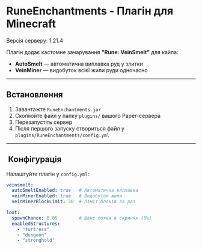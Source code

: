 # RuneEnchantments - Плагін для Minecraft

Версія серверу: 1.21.4

Плагін додає кастомне зачарування **"Rune: VeinSmelt"** для кайла:

- **AutoSmelt** — автоматична виплавка руд у злитки
- **VeinMiner** — видобуток всієї жили руди одночасно

---

##  Встановлення
1. Завантажте `RuneEnchantments.jar`
2. Скопіюйте файл у папку `plugins/` вашого Paper-сервера
3. Перезапустіть сервер
4. Після першого запуску створиться файл у `plugins/RuneEnchantments/config.yml`

---

## ️ Конфігурація

Налаштуйте плагін у `config.yml`: 

```yaml
veinsmelt:
  autoSmeltEnabled: true   # Автоматична виплавка
  veinMinerEnabled: true   # Видобуток жили
  veinMinerBlockLimit: 30  # Ліміт блоків за раз

loot:
  spawnChance: 0.05        # Шанс появи в скринях (5%)
  enabledStructures:
    - "fortress"
    - "dungeon"
    - "stronghold"

